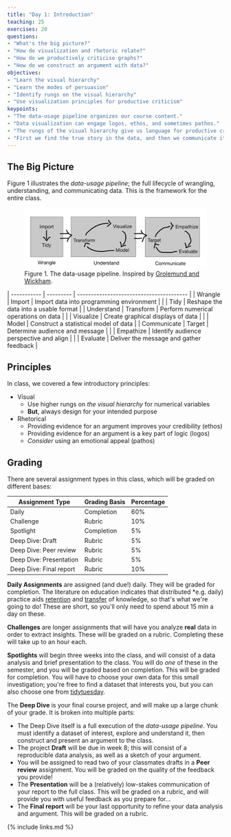 ```yaml
---
title: "Day 1: Introduction"
teaching: 25
exercises: 20
questions:
- "What's the big picture?"
- "How do visualization and rhetoric relate?"
- "How do we productively criticise graphs?"
- "How do we construct an argument with data?"
objectives:
- "Learn the visual hierarchy"
- "Learn the modes of persuasion"
- "Identify rungs on the visual hierarchy"
- "Use visualization principles for productive criticism"
keypoints:
- "The data-usage pipeline organizes our course content."
- "Data visualization can engage logos, ethos, and sometimes pathos."
- "The rungs of the visual hierarchy give us language for productive criticism."
- "First we find the true story in the data, and then we communicate it persuasively."
---
```


## The Big Picture
Figure 1 illustrates the *data-usage pipeline*; the full lifecycle of wrangling,
understanding, and communicating data. This is the framework for the entire
class.

<figure>
  <img src="../fig/data-usage-pipeline.png" style="width:1000px;">
  <figcaption>Figure 1. The data-usage pipeline. Inspired
  by <a href="https://r4ds.had.co.nz/introduction.html">Grolemund and
  Wickham</a>.</figcaption>
</figure>

| ----------- | --------- | ---------------------------------------- |
| Wrangle     | Import    | Import data into programming environment |
|             | Tidy      | Reshape the data into a usable format    |
| Understand  | Transform | Perform numerical operations on data     |
|             | Visualize | Create graphical displays of data        |
|             | Model     | Construct a statistical model of data    |
| Communicate | Target    | Determine audience and message           |
|             | Empathize | Identify audience perspective and align  |
|             | Evaluate  | Deliver the message and gather feedback  |

## Principles
In class, we covered a few introductory principles:

- Visual
  - Use higher rungs on *the visual hierarchy* for numerical variables
  - **But**, always design for your intended purpose
- Rhetorical
  - Providing evidence for an argument improves your credibility (ethos)
  - Providing evidence for an argument is a key part of logic (logos)
  - *Consider* using an emotional appeal (pathos)

## Grading
There are several assignment types in this class, which will be graded on
different bases:

| Assignment Type | Grading Basis | Percentage |
| --- | --- | --- |
| Daily | Completion | 60% |
| Challenge | Rubric | 10% |
| Spotlight | Completion | 5% |
| Deep Dive: Draft | Rubric | 5% |
| Deep Dive: Peer review | Rubric | 5% |
| Deep Dive: Presentation | Rubric | 5% |
| Deep Dive: Final report | Rubric | 10% |

**Daily Assignments** are assigned (and due!) daily. They will be graded for
completion. The literature on education indicates that distributed *e.g. daily)
practice aids [retention](http://www.jamesmlang.com/p/small-teaching.html) and
[transfer](https://www.hup.harvard.edu/catalog.php?isbn=9780674660021) of
knowledge, so that's what we're going to do! These are short, so you'll only
need to spend about 15 min a day on these.

**Challenges** are longer assignments that will have you analyze **real** data
in order to extract insights. These will be graded on a rubric. Completing these
will take up to an hour each.

**Spotlights** will begin three weeks into the class, and will consist of a data
analysis and brief presentation to the class. You will do *one* of these in the
semester, and you will be graded based on completion. This will be graded for
completion. You will have to choose your own data for this small investigation;
you're free to find a dataset that interests you, but you can also choose one
from [tidytuesday](https://github.com/rfordatascience/tidytuesday).

The **Deep Dive** is your final course project, and will make up a large chunk
of your grade. It is broken into multiple parts:

- The Deep Dive itself is a full execution of the *data-usage pipeline*. You
  must identify a dataset of interest, explore and understand it, then construct
  and present an argument to the class.
- The project **Draft** will be due in week 8; this will consist of a
  reproducible data analysis, as well as a sketch of your argument.
- You will be assigned to read two of your classmates drafts in a **Peer
  review** assignment. You will be graded on the quality of the feedback you
  provide!
- The **Presentation** will be a (relatively) low-stakes communication of your
  report to the full class. This will be graded on a rubric, and will provide
  you with useful feedback as you prepare for...
- The **Final report** will be your last opportunity to refine your data
  analysis and argument. This will be graded on a rubric.

{% include links.md %}
